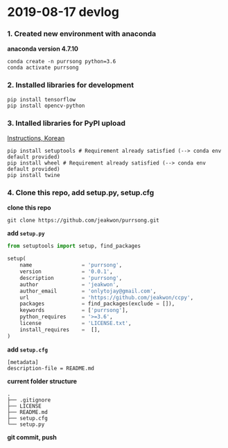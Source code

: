 

# 2019-08-17 devlog
### 1. Created new environment with anaconda
__anaconda version 4.7.10__
```
conda create -n purrsong python=3.6
conda activate purrsong
```

### 2. Installed libraries for development ###
```
pip install tensorflow
pip install opencv-python
```

### 3. Intalled libraries for PyPI upload ###
[Instructions, Korean](https://medium.com/@onlytojay/%ED%8C%8C%EC%9D%B4%EC%8D%AC-%EB%B0%B0%ED%8F%AC-%ED%8C%A8%ED%82%A4%EC%A7%80-%EB%A7%8C%EB%93%A4%EA%B8%B0-%EC%A4%91%EA%B0%84%EA%B2%80%ED%86%A0-a2dade70c247)
```
pip install setuptools # Requirement already satisfied (--> conda env default provided)
pip install wheel # Requirement already satisfied (--> conda env default provided)
pip install twine
```

### 4. Clone this repo, add setup.py, setup.cfg
__clone this repo__
```
git clone https://github.com/jeakwon/purrsong.git
```

__add `setup.py`__
```python
from setuptools import setup, find_packages

setup(
    name                = 'purrsong',
    version             = '0.0.1',
    description         = 'purrsong',
    author              = 'jeakwon',
    author_email        = 'onlytojay@gmail.com',
    url                 = 'https://github.com/jeakwon/ccpy',
    packages            = find_packages(exclude = []),
    keywords            = ['purrsong'],
    python_requires     = '>=3.6',
    license             = 'LICENSE.txt',
    install_requires    =  [],
)
```

__add `setup.cfg`__
```
[metadata]
description-file = README.md
```

__current folder structure__
```
.
├── .gitignore
├── LICENSE
├── README.md
├── setup.cfg
└── setup.py
```

__git commit, push__

